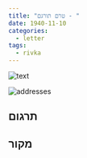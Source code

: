 ```yaml
---
title: "טרם תורגם - "
date: 1940-11-10
categories:
  - letter
tags:
  - rivka
---
```


![text](/pupko-papers/assets/images/1940-11-10-content.jpg)

![addresses](/pupko-papers/assets/images/1940-11-10-addresses.jpg)

## תרגום


## מקור
